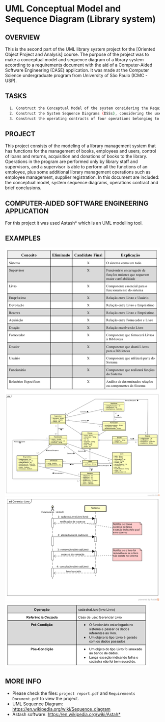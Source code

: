 # UML Conceptual Model and Sequence Diagram (Library system)

OVERVIEW
--------------------------------------------------
This is the second part of the UML library system project for the [Oriented Object Project and Analysis] course. The purpose of the project was to make a conceptual model and sequence diagram of a library system according to a requirements document with the aid of a Computer-Aided Software Engineering (CASE) application. It was made at the Computer Science undergraduate program from University of São Paulo (ICMC - USP).

TASKS
--------------------------------------------------
```bash
  1. Construct the Conceptual Model of the system considering the Requirements Document and the artifacts built in the first project. Construct the model following the steps given in the classroom, that is, identify the nouns, the verbs and eliminate the nonsignificant ones. Then construct the model including these concepts and their associations / attributes.
  2. Construct the System Sequence Diagrams (DSSs), considering the use cases described in the complete and abstract format elaborated in Work 1.
  3. Construct the operating contracts of four operations belonging to any of the DSSs of item 2. Choose operations that contain relevant logic, ie, there must be postconditions (the note depends on the choice!).
```

PROJECT
--------------------------------------------------
This project consists of the modeling of a library management system that has functions for the management of books, employees and users, control of loans and returns, acquisition and donations of books to the library.
Operations in the program are performed only by library staff and supervisors, and a supervisor is able to perform all the functions of an employee, plus some additional library management operations such as employee management, supplier registration.
In this document are included: the conceptual model, system sequence diagrams, operations contract and brief conclusions.

COMPUTER-AIDED SOFTWARE ENGINEERING APPLICATION
--------------------------------------------------
For this project it was used Astash* which is an UML modelling tool.

EXAMPLES
--------------------------------------------------
![Screenshot 1](img/concept-table.png)
![Screenshot 2](img/Modelo-Conceitual.png)
![Screenshot 3](img/dss2.png)
![Screenshot 4](img/operation-contract.png)

MORE INFO
--------------------------------------------------
* Please check the files: `project report.pdf` and `Requirements Document.pdf` to view the project.
* UML Sequence Diagram: <https://en.wikipedia.org/wiki/Sequence_diagram>
* Astash software: <https://en.wikipedia.org/wiki/Astah*>

